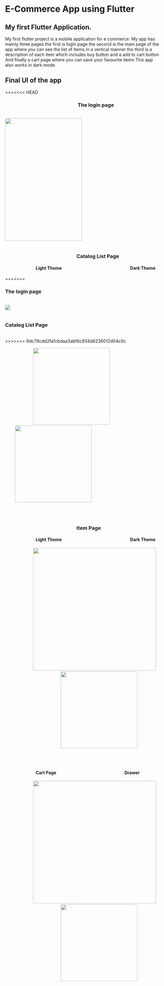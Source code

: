 <h1>E-Commerce App using Flutter</h1>

<h2> My first Flutter Application.</h2>
<p>
My first flutter project is a mobile application for e commerce. My app has mainly three pages
 the first is login page
 the second is the main page of the app where you can see the list of items in a vertical manner
 the third is a description of each item which includes buy button and a add to cart button
 And finally a cart page where you can save your favourite items
 This app also works in dark mode.</p>

<h2>Final UI of the app</h2>
<<<<<<< HEAD
<!--//*********************************************************************************************//-->
<h3> &nbsp; &nbsp; &nbsp; &nbsp; &nbsp; &nbsp; &nbsp; &nbsp; &nbsp; &nbsp; &nbsp; &nbsp; &nbsp; &nbsp; &nbsp; &nbsp; &nbsp; &nbsp; &nbsp; &nbsp; &nbsp; &nbsp; &nbsp; &nbsp; &nbsp; &nbsp; &nbsp; &nbsp; &nbsp; &nbsp; &nbsp;The login page</h3>
&nbsp; &nbsp; &nbsp; &nbsp; &nbsp; &nbsp; &nbsp; &nbsp; &nbsp; &nbsp; &nbsp; &nbsp; &nbsp; &nbsp; &nbsp; &nbsp; &nbsp; &nbsp; &nbsp; &nbsp; &nbsp; &nbsp; &nbsp; &nbsp; &nbsp; &nbsp; &nbsp; &nbsp; &nbsp; &nbsp; &nbsp; &nbsp; &nbsp; &nbsp; &nbsp; &nbsp; &nbsp; &nbsp; &nbsp; &nbsp; &nbsp; &nbsp; &nbsp; <img src="ios/Runner/Assets.xcassets/AppIcon.appiconset/image_2.png", height="400", width="250"></img>
<!--//*********************************************************************************************//-->
<br>
<br>
<h3>&nbsp; &nbsp; &nbsp; &nbsp; &nbsp; &nbsp; &nbsp; &nbsp; &nbsp; &nbsp; &nbsp; &nbsp; &nbsp; &nbsp; &nbsp; &nbsp; &nbsp; &nbsp; &nbsp; &nbsp; &nbsp; &nbsp; &nbsp; &nbsp; &nbsp; &nbsp; &nbsp; &nbsp; &nbsp; &nbsp; Catalog List Page</h3>

<h4> &nbsp; &nbsp; &nbsp; &nbsp; &nbsp; &nbsp; &nbsp; &nbsp; &nbsp; &nbsp; &nbsp; &nbsp; &nbsp; &nbsp; &nbsp; Light Theme   &nbsp; &nbsp; &nbsp; &nbsp; &nbsp; &nbsp; &nbsp; &nbsp; &nbsp; &nbsp; &nbsp; &nbsp; &nbsp; &nbsp; &nbsp; &nbsp; &nbsp; &nbsp; &nbsp; &nbsp; &nbsp; &nbsp; &nbsp; &nbsp; &nbsp; &nbsp; &nbsp; &nbsp; &nbsp; &nbsp; &nbsp; &nbsp; &nbsp; Dark Theme</h4>
=======
<br>
<h3> The login page</h3>
<br>
<img src="ios/Runner/Assets.xcassets/AppIcon.appiconset/image_2.png",>
<br>
<br>
<h3>Catalog List Page</h3>
<br>
>>>>>>> 9dc79cdd2fa1cbdaa3abf6c934d6236012d04c0c
<p>
&nbsp; &nbsp; &nbsp; &nbsp; &nbsp; &nbsp; &nbsp; &nbsp; &nbsp; &nbsp; &nbsp; &nbsp;<img src="ios/Runner/Assets.xcassets/AppIcon.appiconset/image_3.png",height="400", width="250"> &nbsp; &nbsp; &nbsp; &nbsp; &nbsp; &nbsp; &nbsp; &nbsp; &nbsp; &nbsp; &nbsp; &nbsp; &nbsp; &nbsp; &nbsp; &nbsp; &nbsp; &nbsp; &nbsp; &nbsp; &nbsp; &nbsp; &nbsp; &nbsp; <img src="ios/Runner/Assets.xcassets/AppIcon.appiconset/list_page_dark_theme.png",height="400", width="250"></img>
</p>
<!--//*********************************************************************************************//-->
<br>
<br>
<h3> &nbsp; &nbsp; &nbsp; &nbsp; &nbsp; &nbsp; &nbsp; &nbsp; &nbsp; &nbsp; &nbsp; &nbsp; &nbsp; &nbsp; &nbsp; &nbsp; &nbsp; &nbsp; &nbsp; &nbsp; &nbsp; &nbsp; &nbsp; &nbsp; &nbsp; &nbsp; &nbsp; &nbsp; &nbsp; &nbsp; Item Page</h3>

<h4> &nbsp; &nbsp; &nbsp; &nbsp; &nbsp; &nbsp; &nbsp; &nbsp; &nbsp; &nbsp; &nbsp; &nbsp; &nbsp; &nbsp; &nbsp; Light Theme   &nbsp; &nbsp; &nbsp; &nbsp; &nbsp; &nbsp; &nbsp; &nbsp; &nbsp; &nbsp; &nbsp; &nbsp; &nbsp; &nbsp; &nbsp; &nbsp; &nbsp; &nbsp; &nbsp; &nbsp; &nbsp; &nbsp; &nbsp; &nbsp; &nbsp; &nbsp; &nbsp; &nbsp; &nbsp; &nbsp; &nbsp; &nbsp; &nbsp; Dark Theme</h4>
<p>
&nbsp; &nbsp; &nbsp; &nbsp; &nbsp; &nbsp; &nbsp; &nbsp; &nbsp; &nbsp; &nbsp; &nbsp;<img src="ios/Runner/Assets.xcassets/AppIcon.appiconset/image_5.png", height="400" ,width="250"> &nbsp; &nbsp; &nbsp; &nbsp; &nbsp; &nbsp; &nbsp; &nbsp; &nbsp; &nbsp; &nbsp; &nbsp; &nbsp; &nbsp; &nbsp; &nbsp; &nbsp; &nbsp; &nbsp; &nbsp; &nbsp; &nbsp; &nbsp; &nbsp; <img src="ios/Runner/Assets.xcassets/AppIcon.appiconset/image_6.png",height="400", width="250"></img>
</p>
<!--//***************************************************************************************************//-->
<br>
<br>
<h4> &nbsp; &nbsp; &nbsp; &nbsp; &nbsp; &nbsp; &nbsp; &nbsp; &nbsp; &nbsp; &nbsp; &nbsp; &nbsp; &nbsp; &nbsp; Cart Page   &nbsp; &nbsp; &nbsp; &nbsp; &nbsp; &nbsp; &nbsp; &nbsp; &nbsp; &nbsp; &nbsp; &nbsp; &nbsp; &nbsp; &nbsp; &nbsp; &nbsp; &nbsp; &nbsp; &nbsp; &nbsp; &nbsp; &nbsp; &nbsp; &nbsp; &nbsp; &nbsp; &nbsp; &nbsp; &nbsp; &nbsp; &nbsp; &nbsp; Drawer</h4>
<p>
&nbsp; &nbsp; &nbsp; &nbsp; &nbsp; &nbsp; &nbsp; &nbsp; &nbsp; &nbsp; &nbsp; &nbsp;<img src="ios/Runner/Assets.xcassets/AppIcon.appiconset/image_8.png", height="400" ,width="250"> &nbsp; &nbsp; &nbsp; &nbsp; &nbsp; &nbsp; &nbsp; &nbsp; &nbsp; &nbsp; &nbsp; &nbsp; &nbsp; &nbsp; &nbsp; &nbsp; &nbsp; &nbsp; &nbsp; &nbsp; &nbsp; &nbsp; &nbsp; &nbsp; <img src="ios/Runner/Assets.xcassets/AppIcon.appiconset/image_7.png",height="400", width="250"></img>
</p>


